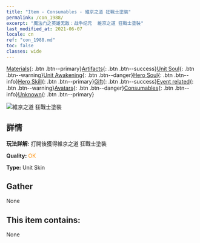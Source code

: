 ```yaml
---
title: "Item - Consumables - 維京之道 狂戰士塗裝"
permalink: /con_1988/
excerpt: "魔法门之英雄无敌：战争纪元  維京之道 狂戰士塗裝"
last_modified_at: 2021-06-07
locale: cn
ref: "con_1988.md"
toc: false
classes: wide
---
```

 [Materials](/ItemsCN/){: .btn .btn--primary}[Artifacts](/ItemsCN/Artifacts/){: .btn .btn--success}[Unit Soul](/ItemsCN/UnitSoul/){: .btn .btn--warning}[Unit Awakening](/ItemsCN/UnitAwakening/){: .btn .btn--danger}[Hero Soul](/ItemsCN/HeroSoul/){: .btn .btn--info}[Hero Skill](/ItemsCN/HeroSkill/){: .btn .btn--primary}[Gift](/ItemsCN/Gift/){: .btn .btn--success}[Event related](/ItemsCN/Events/){: .btn .btn--warning}[Avatars](/ItemsCN/Avatars/){: .btn .btn--danger}[Consumables](/ItemsCN/Consumables/){: .btn .btn--info}[Unknown](/ItemsCN/Unknown/){: .btn .btn--primary}

 ![維京之道 狂戰士塗裝](/images/u/ti_kuangzhanshipifu.jpg)

## 詳情
 **玩法詳解:** 打開後獲得維京之道 狂戰士塗裝

 **Quality:** <span style="color: #FF8C00">OK</span>

 **Type:** Unit Skin

## Gather

  None

## This item contains:

  None

